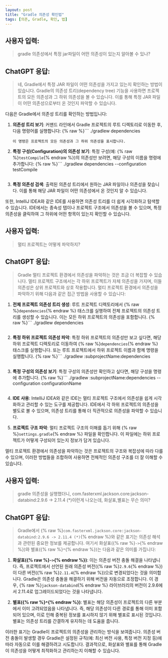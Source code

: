 ```yaml
---
layout: post
title: "Gradle 의존성 확인법"
tags: [의존, Gradle, 확인, 법]
---
```


## 사용자 입력:
> gradle 의존성에서 특정 jar파일이 어떤 의존성이 있는지 알아볼 수 있나?

## ChatGPT 응답:
> 네, Gradle에서 특정 JAR 파일이 어떤 의존성을 가지고 있는지 확인하는 방법이 있습니다. Gradle의 의존성 트리(dependency tree) 기능을 사용하면 프로젝트의 모든 의존성과 그 하위 의존성을 볼 수 있습니다. 이를 통해 특정 JAR 파일이 어떤 의존성으로부터 온 것인지 파악할 수 있습니다.

다음은 Gradle에서 의존성 트리를 확인하는 방법입니다:

1. **의존성 트리 보기**: 커맨드 라인에서 Gradle 프로젝트의 루트 디렉토리로 이동한 후, 다음 명령어를 실행합니다:
   {% raw %}```
   ./gradlew dependencies
   ```{% endraw %}
   이 명령은 프로젝트의 모든 의존성과 그 하위 의존성을 표시합니다.

2. **특정 구성(Configuration)의 의존성 보기**: 특정 구성(예: {% raw %}`testCompile`{% endraw %})의 의존성만 보려면, 해당 구성의 이름을 명령에 추가합니다:
   {% raw %}```
   ./gradlew dependencies --configuration testCompile
   ```{% endraw %}

3. **특정 의존성 검색**: 출력된 의존성 트리에서 원하는 JAR 파일이나 의존성을 찾습니다. 이를 통해 해당 JAR 파일이 어떤 의존성에서 온 것인지 알 수 있습니다.

또한, IntelliJ IDEA와 같은 IDE를 사용하면 의존성 트리를 더 쉽게 시각화하고 탐색할 수 있습니다. IDE에서는 종속성 탭이나 프로젝트 구조에서 의존성을 볼 수 있으며, 특정 의존성을 클릭하여 그 하위에 어떤 항목이 있는지 확인할 수 있습니다.

## 사용자 입력:
> 멀티 프로젝트는 어떻게 파악하지?

## ChatGPT 응답:
> Gradle 멀티 프로젝트 환경에서 의존성을 파악하는 것은 조금 더 복잡할 수 있습니다. 멀티 프로젝트 구조에서는 각 하위 프로젝트가 자체 의존성을 가지며, 이들 의존성은 상위 프로젝트와 상호 작용합니다. 멀티 프로젝트 환경에서 의존성을 파악하기 위해 다음과 같은 접근 방법을 사용할 수 있습니다:

1. **전체 프로젝트 의존성 트리 생성**: 루트 프로젝트 디렉토리에서 {% raw %}`dependencies`{% endraw %} 태스크를 실행하여 전체 프로젝트의 의존성 트리를 생성할 수 있습니다. 이는 모든 하위 프로젝트의 의존성을 포함합니다.
   {% raw %}```
   ./gradlew dependencies
   ```{% endraw %}

2. **특정 하위 프로젝트 의존성 파악**: 특정 하위 프로젝트의 의존성만 보고 싶다면, 해당 하위 프로젝트 디렉토리로 이동하여 {% raw %}`dependencies`{% endraw %} 태스크를 실행합니다. 또는 루트 프로젝트에서 하위 프로젝트 이름과 함께 명령을 실행합니다.
   {% raw %}```
   ./gradlew :subprojectName:dependencies
   ```{% endraw %}

3. **특정 구성의 의존성 보기**: 특정 구성의 의존성만 확인하고 싶다면, 해당 구성을 명령에 추가합니다.
   {% raw %}```
   ./gradlew :subprojectName:dependencies --configuration configurationName
   ```{% endraw %}

4. **IDE 사용**: IntelliJ IDEA와 같은 IDE는 멀티 프로젝트 구조에서 의존성을 쉽게 시각화하고 관리할 수 있는 도구를 제공합니다. IDE에서 각 하위 프로젝트의 의존성을 별도로 볼 수 있으며, 의존성 트리를 통해 더 직관적으로 의존성을 파악할 수 있습니다.

5. **프로젝트 구조 파악**: 멀티 프로젝트 구조의 이해를 돕기 위해 {% raw %}`settings.gradle`{% endraw %} 파일을 확인합니다. 이 파일에는 하위 프로젝트가 어떻게 구성되어 있는지 정보가 담겨 있습니다.

멀티 프로젝트 환경에서 의존성을 파악하는 것은 프로젝트의 구조와 복잡성에 따라 다를 수 있으며, 이러한 방법들을 조합하여 사용하면 전체적인 의존성 구조를 더 잘 이해할 수 있습니다.

## 사용자 입력:
> gradle 의존성을 실행했더니, com.fasterxml.jackson.core:jackson-databind:2.9.6 -> 2.11.4 (*)이런게 나오는데, 화살표,별표는 무슨 의미?

## ChatGPT 응답:
> Gradle에서 {% raw %}`com.fasterxml.jackson.core:jackson-databind:2.9.6 -> 2.11.4 (*)`{% endraw %}와 같은 표기는 의존성 해석과 관련된 중요한 정보를 제공합니다. 여기서 화살표({% raw %}`->`{% endraw %})와 별표({% raw %}`*`{% endraw %})는 다음과 같은 의미를 가집니다:

1. **화살표({% raw %}`->`{% endraw %})**: 이는 의존성 버전 충돌 해결을 나타냅니다. 즉, 프로젝트에서 선언된 원래 의존성 버전({% raw %}`2.9.6`{% endraw %})이 다른 버전({% raw %}`2.11.4`{% endraw %})으로 변경되었다는 것을 의미합니다. Gradle은 의존성 충돌을 해결하기 위해 버전을 자동으로 조정합니다. 이 경우, {% raw %}`jackson-databind`{% endraw %} 라이브러리의 버전이 2.9.6에서 2.11.4로 업그레이드되었다는 것을 나타냅니다.

2. **별표({% raw %}`*`{% endraw %})**: 별표는 해당 의존성이 프로젝트의 다른 부분에서 이미 고려되었음을 나타냅니다. 즉, 해당 의존성이 다른 경로를 통해 이미 포함되어 있으며, 이로 인해 중복된 정보를 표시하지 않기 위해 별표로 표시된 것입니다. 별표는 의존성 트리를 간결하게 유지하는 데 도움을 줍니다.

이러한 표기는 Gradle이 프로젝트의 의존성을 관리하는 방식을 보여줍니다. 의존성 버전 충돌이 발생할 경우 Gradle은 설정된 규칙(예: 최신 버전 사용, 특정 버전 지정 등)에 따라 자동으로 이를 해결하려고 시도합니다. 결과적으로, 화살표와 별표를 통해 Gradle이 의존성을 어떻게 최적화하고 관리하는지 이해할 수 있습니다.

